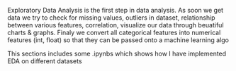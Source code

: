 Exploratory Data Analysis is the first step in data analysis. As soon we get data we try to check for missing values, outliers in dataset, relationship between various features, correlation, visualize our data through beuatiful charts & graphs.
Finaly we convert all categorical features into numerical features (int, float) so that they can be passed onto a machine learning algo

This sections includes some .ipynbs which shows how I have implemented EDA on different datasets
